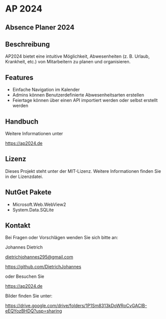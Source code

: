 # AP 2024
## **A**bsence **P**laner 2024

## Beschreibung

AP2024 bietet eine intuitive Möglichkeit, Abwesenheiten (z. B. Urlaub, Krankheit, etc.) von Mitarbeitern zu planen und organisieren. 

## Features


+ Einfache Navigation im Kalender
+ Admins können Benutzerdefinierte Abwesenheitsarten erstellen 
+ Feiertage können über einen API importiert werden oder selbst erstellt werden

## Handbuch

Weitere Informationen unter

https://ap2024.de


## Lizenz

Dieses Projekt steht unter der MIT-Lizenz. Weitere Informationen finden Sie in der Lizenzdatei.


## NutGet Pakete

+ Microsoft.Web.WebView2
+ System.Data.SQLite

## Kontakt

Bei Fragen oder Vorschlägen wenden Sie sich bitte an:

Johannes Dietrich

dietrichjohannes295@gmail.com

https://github.com/DietrichJohannes

oder Besuchen Sie

https://ap2024.de

Bilder finden Sie unter:

https://drive.google.com/drive/folders/1P1Sm8313kDoWRoCvGAClB-eEQYozBHDQ?usp=sharing

